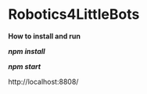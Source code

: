 # Robotics4LittleBots

**How to install and run**

_**npm install**_

_**npm start**_

http://localhost:8808/


